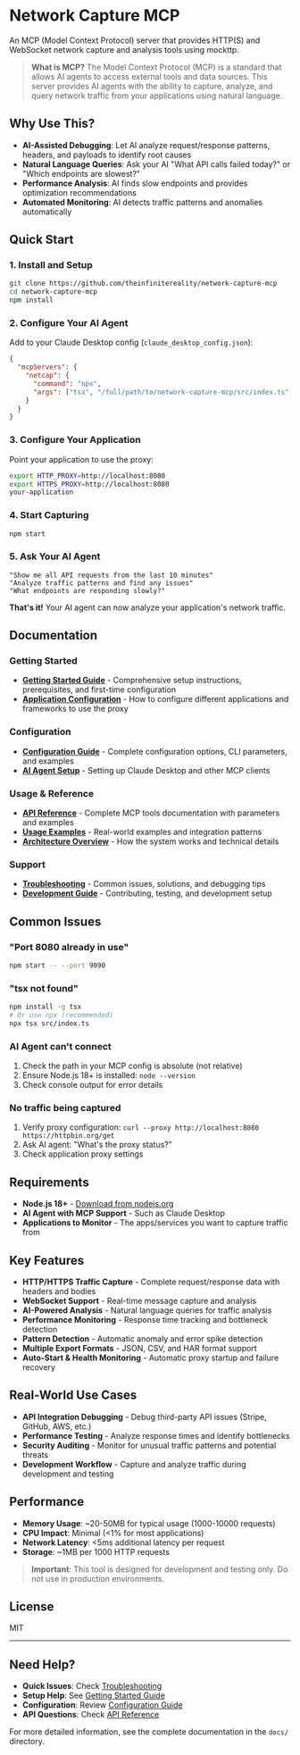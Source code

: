 # Network Capture MCP

An MCP (Model Context Protocol) server that provides HTTP(S) and WebSocket network capture and analysis tools using mockttp.

> **What is MCP?** The Model Context Protocol (MCP) is a standard that allows AI agents to access external tools and data sources. This server provides AI agents with the ability to capture, analyze, and query network traffic from your applications using natural language.

## Why Use This?

- **AI-Assisted Debugging**: Let AI analyze request/response patterns, headers, and payloads to identify root causes
- **Natural Language Queries**: Ask your AI "What API calls failed today?" or "Which endpoints are slowest?"
- **Performance Analysis**: AI finds slow endpoints and provides optimization recommendations
- **Automated Monitoring**: AI detects traffic patterns and anomalies automatically

## Quick Start

### 1. Install and Setup
```bash
git clone https://github.com/theinfinitereality/network-capture-mcp
cd network-capture-mcp
npm install
```

### 2. Configure Your AI Agent
Add to your Claude Desktop config (`claude_desktop_config.json`):
```json
{
  "mcpServers": {
    "netcap": {
      "command": "npx",
      "args": ["tsx", "/full/path/to/network-capture-mcp/src/index.ts"]
    }
  }
}
```

### 3. Configure Your Application
Point your application to use the proxy:
```bash
export HTTP_PROXY=http://localhost:8080
export HTTPS_PROXY=http://localhost:8080
your-application
```

### 4. Start Capturing
```bash
npm start
```

### 5. Ask Your AI Agent
```
"Show me all API requests from the last 10 minutes"
"Analyze traffic patterns and find any issues"
"What endpoints are responding slowly?"
```

**That's it!** Your AI agent can now analyze your application's network traffic.

## Documentation

### Getting Started
- **[Getting Started Guide](docs/getting-started.md)** - Comprehensive setup instructions, prerequisites, and first-time configuration
- **[Application Configuration](docs/getting-started.md#configuring-applications)** - How to configure different applications and frameworks to use the proxy

### Configuration
- **[Configuration Guide](docs/configuration.md)** - Complete configuration options, CLI parameters, and examples
- **[AI Agent Setup](docs/ai-agent-setup.md)** - Setting up Claude Desktop and other MCP clients

### Usage & Reference
- **[API Reference](docs/api-reference.md)** - Complete MCP tools documentation with parameters and examples
- **[Usage Examples](docs/examples.md)** - Real-world examples and integration patterns
- **[Architecture Overview](docs/architecture.md)** - How the system works and technical details

### Support
- **[Troubleshooting](docs/troubleshooting.md)** - Common issues, solutions, and debugging tips
- **[Development Guide](docs/development.md)** - Contributing, testing, and development setup

## Common Issues

### "Port 8080 already in use"
```bash
npm start -- --port 9090
```

### "tsx not found"
```bash
npm install -g tsx
# Or use npx (recommended)
npx tsx src/index.ts
```

### AI Agent can't connect
1. Check the path in your MCP config is absolute (not relative)
2. Ensure Node.js 18+ is installed: `node --version`
3. Check console output for error details

### No traffic being captured
1. Verify proxy configuration: `curl --proxy http://localhost:8080 https://httpbin.org/get`
2. Ask AI agent: "What's the proxy status?"
3. Check application proxy settings

## Requirements

- **Node.js 18+** - [Download from nodejs.org](https://nodejs.org/)
- **AI Agent with MCP Support** - Such as Claude Desktop
- **Applications to Monitor** - The apps/services you want to capture traffic from

## Key Features

- **HTTP/HTTPS Traffic Capture** - Complete request/response data with headers and bodies
- **WebSocket Support** - Real-time message capture and analysis
- **AI-Powered Analysis** - Natural language queries for traffic analysis
- **Performance Monitoring** - Response time tracking and bottleneck detection
- **Pattern Detection** - Automatic anomaly and error spike detection
- **Multiple Export Formats** - JSON, CSV, and HAR format support
- **Auto-Start & Health Monitoring** - Automatic proxy startup and failure recovery

## Real-World Use Cases

- **API Integration Debugging** - Debug third-party API issues (Stripe, GitHub, AWS, etc.)
- **Performance Testing** - Analyze response times and identify bottlenecks
- **Security Auditing** - Monitor for unusual traffic patterns and potential threats
- **Development Workflow** - Capture and analyze traffic during development and testing

## Performance

- **Memory Usage**: ~20-50MB for typical usage (1000-10000 requests)
- **CPU Impact**: Minimal (<1% for most applications)
- **Network Latency**: <5ms additional latency per request
- **Storage**: ~1MB per 1000 HTTP requests

> **Important**: This tool is designed for development and testing only. Do not use in production environments.

## License

MIT

---

## Need Help?

- **Quick Issues**: Check [Troubleshooting](docs/troubleshooting.md)
- **Setup Help**: See [Getting Started Guide](docs/getting-started.md)
- **Configuration**: Review [Configuration Guide](docs/configuration.md)
- **API Questions**: Check [API Reference](docs/api-reference.md)

For more detailed information, see the complete documentation in the `docs/` directory.
